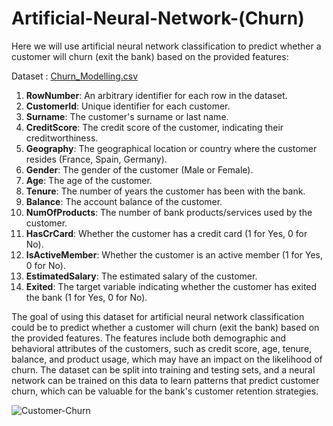 # Artificial-Neural-Network-(Churn)

Here we will use artificial neural network classification to predict whether a customer will churn (exit the bank) based on the provided features:

Dataset : [Churn_Modelling.csv](https://github.com/IAMSAGAYAABINESH/Artificial-Neural-Network--Churn-/files/12319146/Churn_Modelling.csv)


1. **RowNumber**: An arbitrary identifier for each row in the dataset.
2. **CustomerId**: Unique identifier for each customer.
3. **Surname**: The customer's surname or last name.
4. **CreditScore**: The credit score of the customer, indicating their creditworthiness.
5. **Geography**: The geographical location or country where the customer resides (France, Spain, Germany).
6. **Gender**: The gender of the customer (Male or Female).
7. **Age**: The age of the customer.
8. **Tenure**: The number of years the customer has been with the bank.
9. **Balance**: The account balance of the customer.
10. **NumOfProducts**: The number of bank products/services used by the customer.
11. **HasCrCard**: Whether the customer has a credit card (1 for Yes, 0 for No).
12. **IsActiveMember**: Whether the customer is an active member (1 for Yes, 0 for No).
13. **EstimatedSalary**: The estimated salary of the customer.
14. **Exited**: The target variable indicating whether the customer has exited the bank (1 for Yes, 0 for No).

The goal of using this dataset for artificial neural network classification could be to predict whether a customer will churn (exit the bank) based on the provided features. The features include both demographic and behavioral attributes of the customers, such as credit score, age, tenure, balance, and product usage, which may have an impact on the likelihood of churn. The dataset can be split into training and testing sets, and a neural network can be trained on this data to learn patterns that predict customer churn, which can be valuable for the bank's customer retention strategies.

![Customer-Churn](https://github.com/IAMSAGAYAABINESH/Artificial-Neural-Network--Churn-/assets/76099682/ac79b5e6-bca7-4308-9cf9-64064e3ae8ed)
